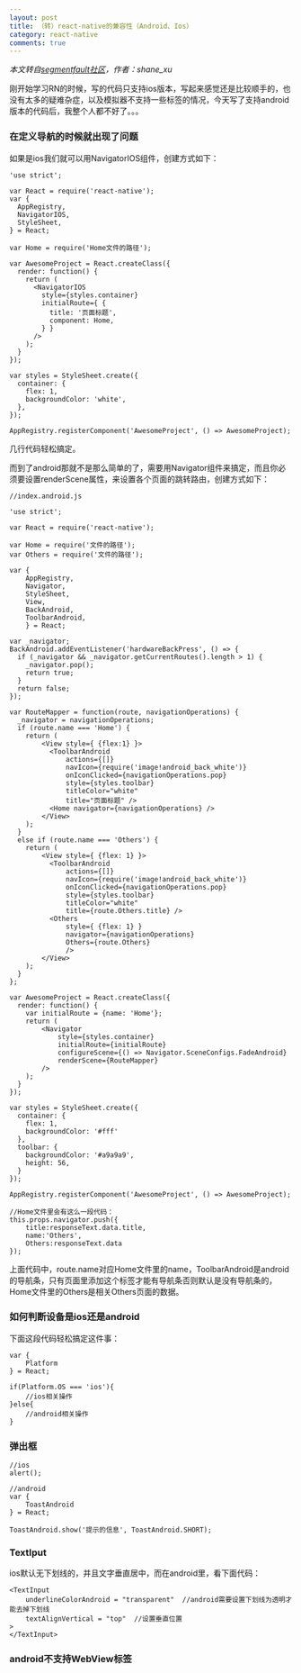 ```yaml
---
layout: post
title: （转）react-native的兼容性（Android、Ios）
category: react-native
comments: true
---
```


*本文转自[segmentfault社区](http://segmentfault.com/a/1190000003883126)，作者：shane_xu*

刚开始学习RN的时候，写的代码只支持ios版本，写起来感觉还是比较顺手的，也没有太多的疑难杂症，以及模拟器不支持一些标签的情况，今天写了支持android版本的代码后，我整个人都不好了。。。

### 在定义导航的时候就出现了问题

如果是ios我们就可以用NavigatorIOS组件，创建方式如下：

```
'use strict';

var React = require('react-native');
var {
  AppRegistry,
  NavigatorIOS,
  StyleSheet,
} = React;

var Home = require('Home文件的路径');

var AwesomeProject = React.createClass({
  render: function() {
    return (
      <NavigatorIOS
        style={styles.container}
        initialRoute={ {
          title: '页面标题',
          component: Home,
        } }
      />
    );
  }
});

var styles = StyleSheet.create({
  container: {
    flex: 1,
    backgroundColor: 'white',
  },
});

AppRegistry.registerComponent('AwesomeProject', () => AwesomeProject);
```
几行代码轻松搞定。

而到了android那就不是那么简单的了，需要用Navigator组件来搞定，而且你必须要设置renderScene属性，来设置各个页面的跳转路由，创建方式如下：

```
//index.android.js

'use strict';

var React = require('react-native');

var Home = require('文件的路径');
var Others = require('文件的路径');

var {
    AppRegistry,
    Navigator,
    StyleSheet,
    View,
    BackAndroid,
    ToolbarAndroid,
    } = React;

var _navigator;
BackAndroid.addEventListener('hardwareBackPress', () => {
  if (_navigator && _navigator.getCurrentRoutes().length > 1) {
    _navigator.pop();
    return true;
  }
  return false;
});

var RouteMapper = function(route, navigationOperations) {
  _navigator = navigationOperations;
  if (route.name === 'Home') {
    return (
        <View style={ {flex:1} }>
          <ToolbarAndroid
              actions={[]}
              navIcon={require('image!android_back_white')}
              onIconClicked={navigationOperations.pop}
              style={styles.toolbar}
              titleColor="white"
              title="页面标题" />
          <Home navigator={navigationOperations} />
        </View>
    );
  }
  else if (route.name === 'Others') {
    return (
        <View style={ {flex: 1} }>
          <ToolbarAndroid
              actions={[]}
              navIcon={require('image!android_back_white')}
              onIconClicked={navigationOperations.pop}
              style={styles.toolbar}
              titleColor="white"
              title={route.Others.title} />
          <Others
              style={ {flex: 1} }
              navigator={navigationOperations}
              Others={route.Others}
              />
        </View>
    );
  }
};

var AwesomeProject = React.createClass({
  render: function() {
    var initialRoute = {name: 'Home'};
    return (
        <Navigator
            style={styles.container}
            initialRoute={initialRoute}
            configureScene={() => Navigator.SceneConfigs.FadeAndroid}
            renderScene={RouteMapper}
        />
    );
  }
});

var styles = StyleSheet.create({
  container: {
    flex: 1,
    backgroundColor: '#fff'
  },
  toolbar: {
    backgroundColor: '#a9a9a9',
    height: 56,
  }
});

AppRegistry.registerComponent('AwesomeProject', () => AwesomeProject);

//Home文件里会有这么一段代码：
this.props.navigator.push({
    title:responseText.data.title,
    name:'Others',
    Others:responseText.data
});
```
上面代码中，route.name对应Home文件里的name，ToolbarAndroid是android的导航条，只有页面里添加这个标签才能有导航条否则默认是没有导航条的，Home文件里的Others是相关Others页面的数据。

### 如何判断设备是ios还是android

下面这段代码轻松搞定这件事：

```
var {
    Platform
} = React;

if(Platform.OS === 'ios'){
    //ios相关操作
}else{
    //android相关操作
}
```

### 弹出框

```
//ios
alert();

//android
var {
    ToastAndroid
} = React;

ToastAndroid.show('提示的信息', ToastAndroid.SHORT);
```

### TextIput

ios默认无下划线的，并且文字垂直居中，而在android里，看下面代码：

```
<TextInput
    underlineColorAndroid = "transparent"  //android需要设置下划线为透明才能去掉下划线
    textAlignVertical = "top"  //设置垂直位置
>
</TextInput>
```

### android不支持WebView标签
